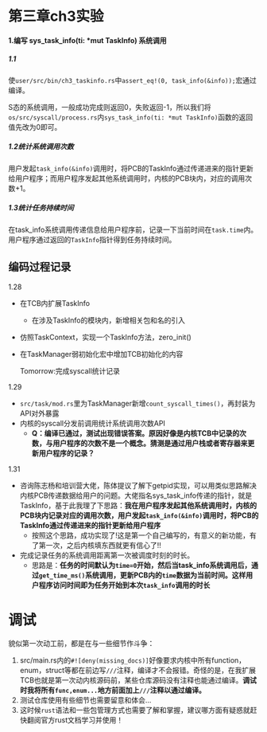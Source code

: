 # 第三章ch3实验



#### 1.编写 sys_task_info(ti: *mut TaskInfo) 系统调用

##### 1.1

使`user/src/bin/ch3_taskinfo.rs`中`assert_eq!(0, task_info(&info));`宏通过编译。

S态的系统调用，一般成功完成则返回0，失败返回-1，所以我们将`os/src/syscall/process.rs`内`sys_task_info(ti: *mut TaskInfo)`函数的返回值先改为0即可。

##### 1.2统计系统调用次数

用户发起`task_info(&info)`调用时，将PCB的TaskInfo通过传递进来的指针更新给用户程序；而用户程序发起其他系统调用时，内核的PCB块内，对应的调用次数+1。



##### 1.3统计任务持续时间

在task_info系统调用传递信息给用户程序前，记录一下当前时间在`task.time`内。用户程序通过返回的`TaskInfo`指针得到任务持续时间。



## 编码过程记录

1.28

* 在TCB内扩展TaskInfo

  * 在涉及TaskInfo的模块内，新增相关包和名的引入

* 仿照TaskContext，实现一个TaskInfo方法，zero_init()

* 在TaskManager弱初始化宏中增加TCB初始化的内容

  Tomorrow:完成syscall统计记录

1.29

* `src/task/mod.rs`里为TaskManager新增`count_syscall_times()`，再封装为API对外暴露
* 内核的syscall分发前调用统计系统调用次数API
  * **Q：编译已通过，测试出现错误答案。原因好像是内核TCB中记录的次数，与用户程序的次数不是一个概念。猜测是通过用户栈或者寄存器来更新用户程序的记录？**

1.31

* 咨询陈志杨和培训营大佬，陈体提议了解下getpid实现，可以用类似思路解决内核PCB传递数据给用户的问题。大佬指名sys_task_info传递的指针，就是TaskInfo，基于此我理了下思路：**我在用户程序发起其他系统调用时，内核的PCB块内记录对应的调用次数，用户发起`task_info(&info)`调用时，将PCB的TaskInfo通过传递进来的指针更新给用户程序**
  * 按照这个思路，成功实现了!这是第一个自己编写的，有意义的新功能，有了第一次，之后内核填东西就更有信心了!!
* 完成记录任务的系统调用距离第一次被调度时刻的时长。
  * 思路是：**任务的时间默认为`time=0`开始，然后当task_info系统调用后，通过`get_time_ms()`系统调用，更新PCB内的`time`数据为当前时间。这样用户程序访问时间即为任务开始到本次`task_info`调用的时长**


# 调试

貌似第一次动工前，都是在与一些细节作斗争：

1. src/main.rs内的`#![deny(missing_docs)]`好像要求内核中所有function，enum，struct等都在前边写`///`注释，编译才不会报错。奇怪的是，在我扩展TCB也就是第一次动内核源码前，某些仓库源码没有注释也能通过编译。**调试时我将所有`func,enum...`地方前面加上`///`注释以通过编译。**
2. 测试仓库使用有些细节也需要留意和体会...
3. 这时候`rust`语法和一些包管理方式也需要了解和掌握，建议哪方面有疑惑就赶快翻阅官方rust文档学习并使用！
